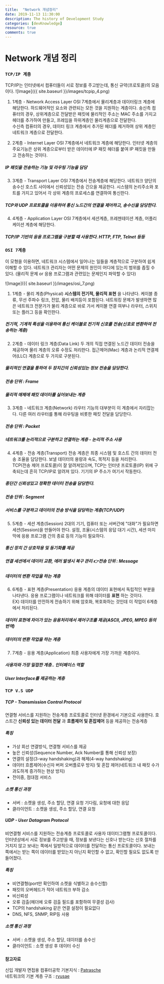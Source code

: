 ```yaml
---
title:  "Network 개념정리"
date: 2019-11-13 11:30:00
description: The history of Development Study
categories: [devKnowledge]
resource: true
comments: true
---
```

# Network 개념 정리
### `TCP/IP 계층`
TCP/IP는 인터넷에서 컴퓨터들이 서로 정보를 주고받는데, 통신 규약(프로토콜)의 모음이다.
![Image]({{ site.baseurl }}/images/tcpip_4.png)<br>
1. 1계층 - Network Access Layer
OSI 7계층에서 물리계층과 데이터링크 계층에 해당한다. 하드웨어적인 요소와 관련되는 모든 것을 지원하는 계층이다.
송신측 컴퓨터의 경우, 상위계층으로 전달받은 패킷에 물리적인 주소는 MAC 주소를 가지고 헤더를 추가하여 만들고, 프레임을 하위계층인 물리계층으로 전달한다.<br>
수신측 컴퓨터의 경우, 데이터 링크 계층에서 추가된 헤더를 제거하여 상위 계층인 네트워크 계층으로 전달한다.<br>

2. 2계층 - Internet Layer
OSI 7계층에서 네트워크 계층에 해당한다. 인터넷 계층의 주요기능은 상위 계층으로부터 받은 데이터에 IP 패킷 헤더를 붙여
IP 패킷을 만들고 전송하는 것이다.
##### IP 패킷을 전송하는 기능 및 라우팅 기능을 담당

3. 3계층 - Transport Layer
OSI 7계층에서 전송계층에 해당한다. 네트워크 양단의 송수신 호스트 사이에서 신뢰성있는 전송 긴으을 제공한다. 시스템의 논리주소와 포트를 가지고 있어서 각 상위 계층의 프로세스를 연결하여 통신한다.
##### TCP와 UDP 프로토콜을 이용하여 통신 노드간의 연결을 제어하고, 송수신을 담당한다.

4. 4계층 - Application Layer
OSI 7계층에서 세션계층, 프레젠테이션 계층, 어플리케이션 계층에 해당한다.
##### TCP/IP 기반의 응용 프로그램을 구분할 때 사용한다. HTTP, FTP, Telnet 등등


### `OSI 7계층`
이 모형을 이용하면, 네트워크 시스템에서 일어나는 일들을 계층적으로 구분하여 쉽게 이해할 수 있다. 네트워크 관리자는 어떤 문제의 원인이 어디에 있는지 범위를 좁힐 수 있다. (물리적 문제 or 응용 프로그램과 관련있는 문제인지 파악할 수 있다)<br>

![Image]({{ site.baseurl }}/images/osi_7.png)<br>

1. 1계층 - 물리 계층(Physical)
**시스템의 전기적, 물리적 표현** 을 나타낸다. 케이블 종류, 무선 주파수 링크, 전압, 물리 배치등이 포함된다. 네트워킹 문제가 발생하면 많은 네트워크 전문가가 물리 계층으로 바로 가서 케이블 연결 여부나 라우터, 스위치 또는 플러그 등을 확인한다.<br>
##### 전기적, 기계적 특성을 이용하여 통신 케이블로 전기적 신호를 전송(신호로 변환하여 전송하는 계층)

2. 2계층 - 데이터 링크 계층(Data Link)
두 개의 직접 연결된 노드간 데이터 전송을 제공하며 물리 계층의 오류 수정도 처리한다. 접근제어(Mac) 계층과 논리적 연결제어(LLC) 계층으로 두 가지로 구분된다.<br>
##### 물리적인 연결을 통하여 두 장치간의 신뢰성있는 정보 전송을 담당한다.
##### 전송 단위 : Frame
##### 물리적 매체에 패킷 데이터를 실어보내는 계층

3. 3계층 - 네트워크 계층(Network)
라우터 기능의 대부분이 이 계층에서 자리잡는다. 다른 여러 라우터를 통해 라우팅을 비롯한 패킷 전달을 담당한다.
##### 전송 단위 : Packet
##### 네트워크를 논리적으로 구분하고 연결하는 계층 - 논리적 주소 사용

4. 4계층 - 전송 계층(Transport)
전송 계층은 최종 시스템 및 호스트 간의 데이터 전송 조율을 담당한다. 보낼 데이터의 용량과 속도, 목적지 등을 처리한다. <br>
TCP(전송 제어 프로토콜)이 잘 알려져있으며, TCP는 인터넷 프로토콜(IP) 위에 구축되는데 흔히 TCP/IP로 알려져 있다. 기기의 IP 주소가 여기서 작동한다.<br>
##### 종단간 신뢰성있고 정확한 데이터 전송을 담당한다.
##### 전송 단위 : Segment
##### 서비스를 구분하고 데이터의 전송 방식을 담당하는 계층(TCP/UDP)

5. 5계층 - 세션 계층(Session)
2대의 기기, 컴퓨터 또는 서버간에 "대화"가 필요하면 세션(Session)을 만들어야 한다. 설정, 조율(시스템의 응답 대기 시간), 세션 마지막에 응용 프로그램 간의 종료 등의 기능이 필요하다.<br>
##### 통신 장치 간 상호작용 및 동기화를 제공
##### 연결 세션에서 데이터 교환, 에러 발생시 복구 관리 👉전송 단위 : Message
##### 데이터의 변환 작업을 하는 계층

6. 6계층 - 표현 계층(Presentation)
응용 계층의 데이터 표현에서 독립적인 부분을 나타낸다. 응용 프로그램이나 네트워크를 위해 데이터를 **표현** 하는 것이다.
<br> EX) 데이터를 안전하게 전송하기 위해 암호화, 복호화하는 것인데 이 작업이 6계층에서 처리된다. <br>
##### 데이터 표현에 차이가 있는 응용처리에서 제어구조를 제공(ASCII, JPEG, MPEG 등의 번역)
##### 데이터의 변환 작업을 하는 계층

7. 7계층 - 응용 계층(Application)
최종 사용자에게 가장 가까운 계층이다.
##### 사용자와 가장 밀접한 계층.. 인터페이스 역할
##### User Interface를 제공하는 계층

### `TCP V.S UDP`
##### **TCP - Transmission Control Protocol**
연결형 서비스를 지원하는 전송계층 프로토콜로 인터넷 환경에서 기본으로 사용한다.
호스트간 **신뢰성 있는 데이터 전달** 과 **흐름제어 및 혼잡제어** 등을 제공하는 전송계층

##### 특징
- 가상 회선 연결방식, 연결형 서비스를 제공
- 높은 신뢰성(Sequence Number, Ack Number를 통해 신뢰성 보장)
- 연결의 설정(3-way handshaking)과 해제(4-way handshaking)
- 데이터 흐름제어(수신자 버퍼 오버플로우 방지) 및 혼잡 제어(네트워크 내 패킷 수가 과도하게 증가하는 현상 방지)
- 전이중, 점대점 서비스

##### 소켓 통신 과정
- 서버 : 소켓을 생성, 주소 할당, 연결 요청 기다림, 요청에 대한 응답
- 클라이언트 : 소켓을 생성, 주소 할당, 연결 요청

##### **UDP - User Datagram Protocol**
비연결형 서비스를 지원하는 전송계층 프로토콜로 사용자 데이터그램형 프로토콜이다.
인터넷상에서 서로 정보를 주고받을 때, 정보를 보낸다는 신호나 받는다는 신호 절차를 거치지 않고 보내는 쪽에서 일방적으로 데이터를 전달하는 통신 프로토콜이다. 보내는 쪽에서는 받는 쪽이 데이터를 받았는지 아닌지 확인할 수 없고, 확인할 필요도 없도록 만들어졌다. <br>

##### 특징
- 비연결형(port만 확인하여 소켓을 식별하고 송수신함)
- 패킷의 오버헤드가 적어 네트워크 부하 감소
- 비신뢰성
- 오류 검출(헤더에 오류 검출 필드를 포함하여 무결성 검사)
- TCP의 handshaking 같은 연결 설정이 필요없다
- DNS, NFS, SNMP, RIP등 사용

##### 소켓 통신 과정
- 서버 : 소켓을 생성, 주소 할당, 데이터를 송수신
- 클라이언트 : 소켓 생성 후 데이터 수신

### `참고자료`
신입 개발자 면접용 컴퓨터공학 기본지식 : [Patrasche](http://softwarepatrasche.blogspot.com/2016/04/blog-post.html)<br>
네트워크의 기본 계층 구조 : [ryusae](https://ryusae.tistory.com/4)<br>
